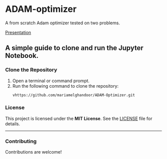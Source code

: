 # ADAM-optimizer
A from scratch Adam optimizer tested on two problems.

[Presentation](https://www.canva.com/design/DAGaygEeXHA/xJwTODjdwDI4UZzih-iMeA/edit?utm_content=DAGaygEeXHA&utm_campaign=designshare&utm_medium=link2&utm_source=sharebutton)


## A simple guide to clone and run the Jupyter Notebook.

### Clone the Repository

1. Open a terminal or command prompt.
2. Run the following command to clone the repository:
   ```bash
   vhttps://github.com/mariamelghandoor/ADAM-Optimizer.git
### License

This project is licensed under the **MIT License**. See the [LICENSE](LICENSE) file for details.

---

### Contributing

Contributions are welcome! 

